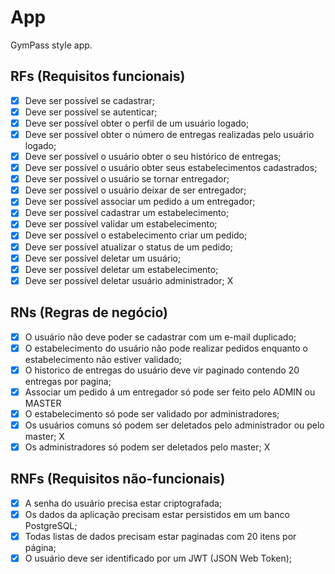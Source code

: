 # App

GymPass style app.

## RFs (Requisitos funcionais)

- [x] Deve ser possível se cadastrar;
- [x] Deve ser possível se autenticar;
- [x] Deve ser possível obter o perfil de um usuário logado;
- [x] Deve ser possível obter o número de entregas realizadas pelo usuário logado;
- [x] Deve ser possível o usuário obter o seu histórico de entregas;
- [x] Deve ser possível o usuário obter seus estabelecimentos cadastrados;
- [x] Deve ser possível o usuário se tornar entregador;
- [x] Deve ser possível o usuário deixar de ser entregador;
- [x] Deve ser possível associar um pedido a um entregador;
- [x] Deve ser possível cadastrar um estabelecimento;
- [x] Deve ser possível validar um estabelecimento;
- [x] Deve ser possível o estabelecimento criar um pedido;
- [x] Deve ser possível atualizar o status de um pedido;
- [x] Deve ser possível deletar um usuário;
- [x] Deve ser possível deletar um estabelecimento;
- [x] Deve ser possível deletar usuário administrador; X

## RNs (Regras de negócio)

- [x] O usuário não deve poder se cadastrar com um e-mail duplicado;
- [x] O estabelecimento do usuário não pode realizar pedidos enquanto o estabelecimento não estiver validado;
- [x] O historico de entregas do usuário deve vir paginado contendo 20 entregas por pagina;
- [x] Associar um pedido á um entregador só pode ser feito pelo ADMIN ou MASTER 
- [x] O estabelecimento só pode ser validado por administradores;
- [x] Os usuários comuns só podem ser deletados pelo administrador ou pelo master; X
- [x] Os administradores só podem ser deletados pelo master; X

## RNFs (Requisitos não-funcionais)

- [x] A senha do usuário precisa estar criptografada;
- [x] Os dados da aplicação precisam estar persistidos em um banco PostgreSQL;
- [x] Todas listas de dados precisam estar paginadas com 20 itens por página;
- [x] O usuário deve ser identificado por um JWT (JSON Web Token);